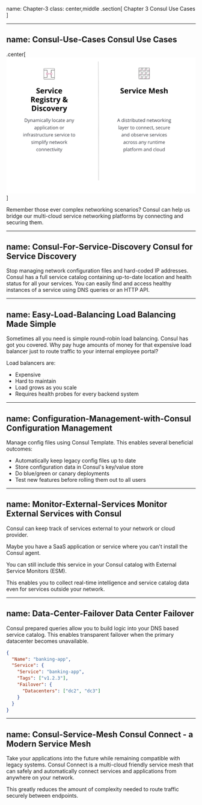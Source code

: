 name: Chapter-3
class: center,middle
.section[
Chapter 3
Consul Use Cases
]

---
name: Consul-Use-Cases
Consul Use Cases
-------------------------
.center[![:scale 60%](images/use_cases.png)]

Remember those ever complex networking scenarios? Consul can help us bridge our multi-cloud service networking platforms by connecting and securing them.

---
name: Consul-For-Service-Discovery
Consul for Service Discovery
-------------------------

Stop managing network configuration files and hard-coded IP addresses. Consul has a full service catalog containing up-to-date location and health status for all your services. You can easily find and access healthy instances of a service using DNS queries or an HTTP API.

---
name: Easy-Load-Balancing
Load Balancing Made Simple
-------------------------
Sometimes all you need is simple round-robin load balancing. Consul has got you covered. Why pay huge amounts of money for that expensive load balancer just to route traffic to your internal employee portal?

Load balancers are:
* Expensive
* Hard to maintain
* Load grows as you scale
* Requires health probes for every backend system

---
name: Configuration-Management-with-Consul
Configuration Management
-------------------------
Manage config files using Consul Template. This enables several beneficial outcomes:

* Automatically keep legacy config files up to date
* Store configuration data in Consul's key/value store
* Do blue/green or canary deployments
* Test new features before rolling them out to all users

---
name: Monitor-External-Services
Monitor External Services with Consul
-------------------------
Consul can keep track of services external to your network or cloud provider.

Maybe you have a SaaS application or service where you can't install the Consul agent.

You can still include this service in your Consul catalog with External Service Monitors (ESM).

This enables you to collect real-time intelligence and service catalog data even for services outside your network.

---
name: Data-Center-Failover
Data Center Failover
-------------------------
Consul prepared queries allow you to build logic into your DNS based service catalog. This enables transparent failover when the primary datacenter becomes unavailable.

```json
{
  "Name": "banking-app",
  "Service": {
    "Service": "banking-app",
    "Tags": ["v1.2.3"],
    "Failover": {
      "Datacenters": ["dc2", "dc3"]
    }
  }
}
```

---
name: Consul-Service-Mesh
Consul Connect - a Modern Service Mesh
-------------------------

Take your applications into the future while remaining compatible with legacy systems. Consul Connect is a multi-cloud friendly service mesh that can safely and automatically connect services and applications from anywhere on your network. 

This greatly reduces the amount of complexity needed to route traffic securely between endpoints.